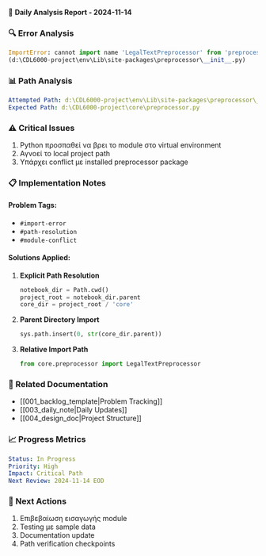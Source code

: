 📝 **Daily Analysis Report - 2024-11-14**

### 🔍 Error Analysis
```python
ImportError: cannot import name 'LegalTextPreprocessor' from 'preprocessor' 
(d:\CDL6000-project\env\Lib\site-packages\preprocessor\__init__.py)
```

### 📊 Path Analysis
```yaml
Attempted Path: d:\CDL6000-project\env\Lib\site-packages\preprocessor\__init__.py
Expected Path: d:\CDL6000-project\core\preprocessor.py
```

### ⚠️ Critical Issues
1. Python προσπαθεί να βρει το module στο virtual environment
2. Αγνοεί το local project path
3. Υπάρχει conflict με installed preprocessor package

### 📋 Implementation Notes

#### Problem Tags: 
- `#import-error`
- `#path-resolution`
- `#module-conflict`

#### Solutions Applied:
1. **Explicit Path Resolution**
   ```python
   notebook_dir = Path.cwd()
   project_root = notebook_dir.parent
   core_dir = project_root / 'core'
   ```

2. **Parent Directory Import**
   ```python
   sys.path.insert(0, str(core_dir.parent))
   ```

3. **Relative Import Path**
   ```python
   from core.preprocessor import LegalTextPreprocessor
   ```

### 🔗 Related Documentation
- [[001_backlog_template|Problem Tracking]]
- [[003_daily_note|Daily Updates]]
- [[004_design_doc|Project Structure]]

### 📈 Progress Metrics
```yaml
Status: In Progress
Priority: High
Impact: Critical Path
Next Review: 2024-11-14 EOD
```

### 🎯 Next Actions
1. Επιβεβαίωση εισαγωγής module
2. Testing με sample data
3. Documentation update
4. Path verification checkpoints
